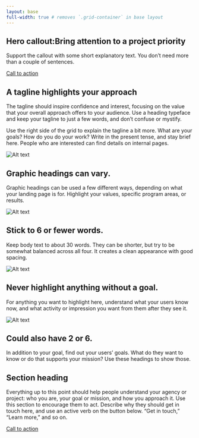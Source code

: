 ```yaml
---
layout: base
full-width: true # removes `.grid-container` in base layout
---
```


<!-- https://designsystem.digital.gov/templates/landing-page/ -->

<section class="usa-hero" aria-label="Introduction">
  <div class="grid-container">
    <div class="usa-hero__callout">
      <h1 class="usa-hero__heading">
        <span class="usa-hero__heading--alt">Hero callout:</span>Bring
        attention to a project priority
      </h1>
      <p>
        Support the callout with some short explanatory text. You don’t need
        more than a couple of sentences.
      </p>
      <a class="usa-button" href="">Call to action</a>
    </div>
  </div>
</section>

<section class="grid-container usa-section">
  <div class="grid-row grid-gap">
    <div class="tablet:grid-col-4">
      <h2 class="font-heading-xl margin-top-0 tablet:margin-bottom-0">
        A tagline highlights your approach
      </h2>
    </div>
    <div class="tablet:grid-col-8 usa-prose">
      <p>
        The tagline should inspire confidence and interest, focusing on the
        value that your overall approach offers to your audience. Use a
        heading typeface and keep your tagline to just a few words, and
        don’t confuse or mystify.
      </p>
      <p>
        Use the right side of the grid to explain the tagline a bit more.
        What are your goals? How do you do your work? Write in the present
        tense, and stay brief here. People who are interested can find
        details on internal pages.
      </p>
    </div>
  </div>
</section>

<section class="usa-graphic-list usa-section usa-section--dark">
  <div class="grid-container">
    <div class="usa-graphic-list__row grid-row grid-gap">
      <div class="usa-media-block tablet:grid-col">
        <img
          class="usa-media-block__img"
          src="/assets/img/circle-124.png"
          alt="Alt text"
        />
        <div class="usa-media-block__body">
          <h2 class="usa-graphic-list__heading">
            Graphic headings can vary.
          </h2>
          <p>
            Graphic headings can be used a few different ways, depending on
            what your landing page is for. Highlight your values, specific
            program areas, or results.
          </p>
        </div>
      </div>
      <div class="usa-media-block tablet:grid-col">
        <img
          class="usa-media-block__img"
          src="/assets/img/circle-124.png"
          alt="Alt text"
        />
        <div class="usa-media-block__body">
          <h2 class="usa-graphic-list__heading">
            Stick to 6 or fewer words.
          </h2>
          <p>
            Keep body text to about 30 words. They can be shorter, but try
            to be somewhat balanced across all four. It creates a clean
            appearance with good spacing.
          </p>
        </div>
      </div>
    </div>
    <div class="usa-graphic-list__row grid-row grid-gap">
      <div class="usa-media-block tablet:grid-col">
        <img
          class="usa-media-block__img"
          src="/assets/img/circle-124.png"
          alt="Alt text"
        />
        <div class="usa-media-block__body">
          <h2 class="usa-graphic-list__heading">
            Never highlight anything without a goal.
          </h2>
          <p>
            For anything you want to highlight here, understand what your
            users know now, and what activity or impression you want from
            them after they see it.
          </p>
        </div>
      </div>
      <div class="usa-media-block tablet:grid-col">
        <img
          class="usa-media-block__img"
          src="/assets/img/circle-124.png"
          alt="Alt text"
        />
        <div class="usa-media-block__body">
          <h2 class="usa-graphic-list__heading">Could also have 2 or 6.</h2>
          <p>
            In addition to your goal, find out your users’ goals. What do
            they want to know or do that supports your mission? Use these
            headings to show those.
          </p>
        </div>
      </div>
    </div>
  </div>
</section>

<section id="test-section-id" class="usa-section">
  <div class="grid-container">
    <h2 class="font-heading-xl margin-y-0">Section heading</h2>
    <p class="usa-intro">
      Everything up to this point should help people understand your agency
      or project: who you are, your goal or mission, and how you approach
      it. Use this section to encourage them to act. Describe why they
      should get in touch here, and use an active verb on the button below.
      “Get in touch,” “Learn more,” and so on.
    </p>
    <a class="usa-button usa-button--big" href="">Call to action</a>
  </div>
</section>
